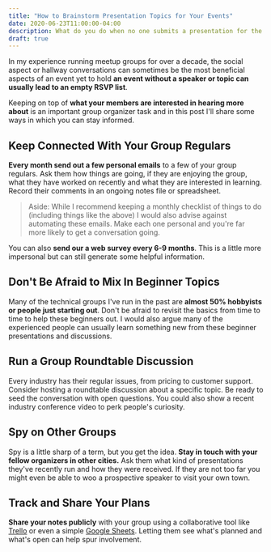 ```yaml
---
title: "How to Brainstorm Presentation Topics for Your Events"
date: 2020-06-23T11:00:00-04:00
description: What do you do when no one submits a presentation for the monthly meeting? You make it work and plan something yourself.
draft: true
---
```


In my experience running meetup groups for over a decade, the social aspect or hallway conversations can sometimes be the most beneficial aspects of an event yet to hold **an event without a speaker or topic can usually lead to an empty RSVP list**. 

Keeping on top of **what your members are interested in hearing more about** is an important group organizer task and in this post I'll share some ways in which you can stay informed.

## Keep Connected With Your Group Regulars

**Every month send out a few personal emails** to a few of your group regulars. Ask them how things are going, if they are enjoying the group, what they have worked on recently and what they are interested in learning. Record their comments in an ongoing notes file or spreadsheet.

> Aside: While I recommend keeping a monthly checklist of things to do (including things like the above) I would also advise against automating these emails. Make each one personal and you're far more likely to get a conversation going.

You can also **send our a web survey every 6-9 months**. This is a little more  impersonal but can still generate some helpful information.

## Don't Be Afraid to Mix In Beginner Topics

Many of the technical groups I've run in the past are **almost 50% hobbyists or people just starting out**. Don't be afraid to revisit the basics from time to time to help these beginners out. I would also argue many of the experienced people can usually learn something new from these beginner presentations and discussions.

## Run a Group Roundtable Discussion

Every industry has their regular issues, from pricing to customer support. Consider hosting a roundtable discussion about a specific topic. Be ready to seed the conversation with open questions. You could also show a recent industry conference video to perk people's curiosity.

## Spy on Other Groups

Spy is a little sharp of a term, but you get the idea. **Stay in touch with your fellow organizers in other cities.** Ask them what kind of presentations they've recently run and how they were received. If they are not too far you might even be able to woo a prospective speaker to visit your own town.

## Track and Share Your Plans

**Share your notes publicly** with your group using a collaborative tool like [Trello](https://trello.com) or even a simple [Google Sheets](https://www.google.com/sheets/about/). Letting them see what's planned and what's open can help spur involvement.
